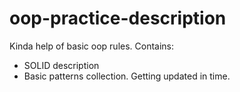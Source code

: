 # oop-practice-description

Kinda help of basic oop rules. Contains:
- SOLID description
- Basic patterns collection. Getting updated in time.

